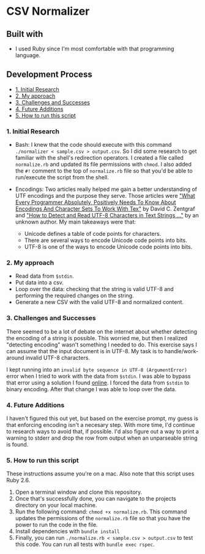 # CSV Normalizer

## Built with

* I used Ruby since I'm most comfortable with that programming language.

## Development Process

* [1. Initial Research](#1-initial-planning)
* [2. My approach](#2-my-approach)
* [3. Challenges and Successes](#3-challenges-and-successes)
* [4. Future Additions](#4-future-additions)
* [5. How to run this script](#5-how-to-run-this-script)

### 1. Initial Research

* Bash: I knew that the code should execute with this command `./normalizer < sample.csv > output.csv`. So I did some research to get familiar with the shell's redirection operators. I created a file called `normalize.rb` and updated its file permissions with `chmod`. I also added the `#!` comment to the top of `normalize.rb` file so that you'd be able to run/execute the script from the shell.

* Encodings: Two articles really helped me gain a better understanding of UTF encodings and the purpose they serve. Those articles were ["What Every Programmer Absolutely, Positively Needs To Know About Encodings And Character Sets To Work With Tex"](http://kunststube.net/encoding/) by David C. Zentgraf and ["How to Detect and Read UTF-8 Characters in Text Strings ..."](https://www.instructables.com/id/Programming--how-to-detect-and-read-UTF-8-charact/) by an unknown author. My main takeaways were that:

    - Unicode defines a table of code points for characters.
    - There are several ways to encode Unicode code points into bits.
    - UTF-8 is one of the ways to encode Unicode code points into bits.

### 2. My approach

* Read data from `$stdin`.
* Put data into a csv.
* Loop over the data: checking that the string is valid UTF-8 and performing the required changes on the string.
* Generate a new CSV with the valid UTF-8 and normalized content.


### 3. Challenges and Successes

There seemed to be a lot of debate on the internet about whether detecting the encoding of a string is possible. This worried me, but then I realized "detecting encoding" wasn't something I needed to do. This exercise says I can assume that the input document is in UTF-8. My task is to handle/work-around invalid UTF-8 characters.

I kept running into an `invalid byte sequence in UTF-8 (ArgumentError)` error when I tried to work with the data from `$stdin`. I was able to bypass that error using a solution I found [online](https://github.com/mikel/mail/commit/6d2bb257cab9b508af51b62b8bb496c9a7c7f37b). I forced the data from `$stdin` to binary encoding. After that change I was able to loop over the data.

### 4. Future Additions

I haven't figured this out yet, but based on the exercise prompt, my guess is that enforcing encoding isn't a necesary step. With more time, I'd continue to research ways to avoid that, if possible. I'd also figure out a way to print a warning to stderr and drop the row from output when an unparseable string is found.

### 5. How to run this script

These instructions assume you're on a mac. Also note that this script uses Ruby 2.6.

1. Open a terminal window and clone this repository.
2. Once that's successfully done, you can navigate to the projects directory on your local machine.
3. Run the following command: `chmod +x normalize.rb`. This command updates the permissions of the `normalize.rb` file so that you have the power to run the code in the file.
4. Install dependencies with `bundle install`
5. Finally, you can run `./normalize.rb < sample.csv > output.csv` to test this code. You can run all tests with `bundle exec rspec`.
